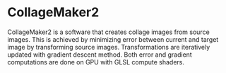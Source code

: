 # CollageMaker2

CollageMaker2 is a software that creates collage images from source images.
This is achieved by minimizing error between current and target image by
transforming source images. Transformations are iteratively updated with
gradient descent method. Both error and gradient computations are done on
GPU with GLSL compute shaders.

